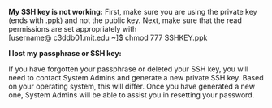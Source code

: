 **My SSH key is not working:** 
First, make sure you are using the private key (ends with .ppk) and not the public key. 
Next, make sure that the read permissions are set appropriately with  
[username@ c3ddb01.mit.edu ~]$ chmod 777 SSHKEY.ppk
 
 
**I lost my passphrase or SSH key:** 

If you have forgotten your passphrase or deleted your SSH key, you will need to contact System Admins and generate a new private SSH key. Based on your operating system, this will differ. 
Once you have generated a new one, System Admins will be able to assist you in resetting your password. 
